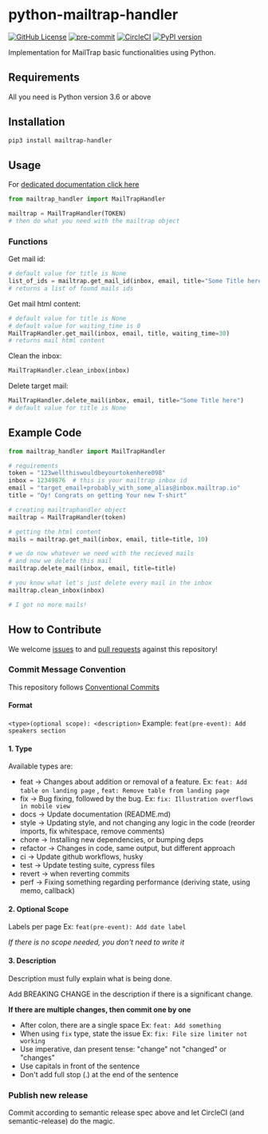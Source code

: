 # python-mailtrap-handler
[![GitHub License](https://img.shields.io/badge/license-MIT-lightgrey.svg)](https://github.com/trustedshops-public/mailtrap-handler/blob/main/LICENSE)
[![pre-commit](https://img.shields.io/badge/%E2%9A%93%20%20pre--commit-enabled-success)](https://pre-commit.com/)
[![CircleCI](https://circleci.com/gh/trustedshops-public/mailtrap-handler/tree/main.svg?style=shield)](https://circleci.com/gh/trustedshops-public/mailtrap-handler/tree/main)
[![PyPI version](https://badge.fury.io/py/mailtrap-handler.svg)](https://pypi.org/project/mailtrap-handler)

Implementation for MailTrap basic functionalities using Python.

## Requirements

All you need is Python version 3.6 or above

## Installation

```sh
pip3 install mailtrap-handler
```

## Usage

For [dedicated documentation click here](https://trustedshops-public.github.io/python-mailtrap-handler/mailtrap_handler)

```python
from mailtrap_handler import MailTrapHandler

mailtrap = MailTrapHandler(TOKEN)
# then do what you need with the mailtrap object
```

### Functions

Get mail id:

```python
# default value for title is None
list_of_ids = mailtrap.get_mail_id(inbox, email, title="Some Title here")
# returns a list of found mails ids
```

Get mail html content:

```python
# default value for title is None
# default value for waiting_time is 0
MailTrapHandler.get_mail(inbox, email, title, waiting_time=30)
# returns mail html content
```

Clean the inbox:

```python
MailTrapHandler.clean_inbox(inbox)
```

Delete target mail:

```python
MailTrapHandler.delete_mail(inbox, email, title="Some Title here")
# default value for title is None
```

## Example Code

```python
from mailtrap_handler import MailTrapHandler

# requirements
token = "123wellthiswouldbeyourtokenhere098"
inbox = 12349876  # this is your mailtrap inbox id
email = "target_email+probably_with_some_alias@inbox.mailtrap.io"
title = "Oy! Congrats on getting Your new T-shirt"

# creating mailtraphandler object
mailtrap = MailTrapHandler(token)

# getting the html content
mails = mailtrap.get_mail(inbox, email, title=title, 10)

# we do now whatever we need with the recieved mails
# and now we delete this mail
mailtrap.delete_mail(inbox, email, title=title)

# you know what let's just delete every mail in the inbox
mailtrap.clean_inbox(inbox)

# I got no more mails!
```

## How to Contribute

We welcome [issues](https://github.com/trustedshops-public/python-mailtrap-handler/issues) to
and [pull requests](https://github.com/trustedshops-public/python-mailtrap-handler/pulls) against this repository!

### Commit Message Convention

This repository follows [Conventional Commits](https://www.conventionalcommits.org/en/v1.0.0/)

#### Format

`<type>(optional scope): <description>`
Example: `feat(pre-event): Add speakers section`

#### 1. Type

Available types are:

- feat → Changes about addition or removal of a feature. Ex: `feat: Add table on landing page`
  , `feat: Remove table from landing page`
- fix → Bug fixing, followed by the bug. Ex: `fix: Illustration overflows in mobile view`
- docs → Update documentation (README.md)
- style → Updating style, and not changing any logic in the code (reorder imports, fix whitespace, remove comments)
- chore → Installing new dependencies, or bumping deps
- refactor → Changes in code, same output, but different approach
- ci → Update github workflows, husky
- test → Update testing suite, cypress files
- revert → when reverting commits
- perf → Fixing something regarding performance (deriving state, using memo, callback)

#### 2. Optional Scope

Labels per page Ex: `feat(pre-event): Add date label`

*If there is no scope needed, you don't need to write it*

#### 3. Description

Description must fully explain what is being done.

Add BREAKING CHANGE in the description if there is a significant change.

**If there are multiple changes, then commit one by one**

- After colon, there are a single space Ex: `feat: Add something`
- When using `fix` type, state the issue Ex: `fix: File size limiter not working`
- Use imperative, dan present tense: "change" not "changed" or "changes"
- Use capitals in front of the sentence
- Don't add full stop (.) at the end of the sentence

### Publish new release

Commit according to semantic release spec above and let CircleCI (and semantic-release) do the magic.
